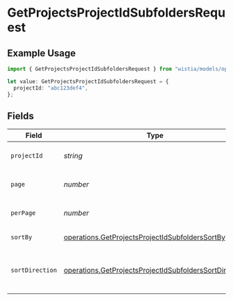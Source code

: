 # GetProjectsProjectIdSubfoldersRequest

## Example Usage

```typescript
import { GetProjectsProjectIdSubfoldersRequest } from "wistia/models/operations";

let value: GetProjectsProjectIdSubfoldersRequest = {
  projectId: "abc123def4",
};
```

## Fields

| Field                                                                                                                            | Type                                                                                                                             | Required                                                                                                                         | Description                                                                                                                      | Example                                                                                                                          |
| -------------------------------------------------------------------------------------------------------------------------------- | -------------------------------------------------------------------------------------------------------------------------------- | -------------------------------------------------------------------------------------------------------------------------------- | -------------------------------------------------------------------------------------------------------------------------------- | -------------------------------------------------------------------------------------------------------------------------------- |
| `projectId`                                                                                                                      | *string*                                                                                                                         | :heavy_check_mark:                                                                                                               | The hashed ID of the project                                                                                                     | abc123def4                                                                                                                       |
| `page`                                                                                                                           | *number*                                                                                                                         | :heavy_minus_sign:                                                                                                               | Page number to retrieve                                                                                                          |                                                                                                                                  |
| `perPage`                                                                                                                        | *number*                                                                                                                         | :heavy_minus_sign:                                                                                                               | Number of subfolders per page                                                                                                    |                                                                                                                                  |
| `sortBy`                                                                                                                         | [operations.GetProjectsProjectIdSubfoldersSortBy](../../models/operations/getprojectsprojectidsubfolderssortby.md)               | :heavy_minus_sign:                                                                                                               | Field to sort by                                                                                                                 |                                                                                                                                  |
| `sortDirection`                                                                                                                  | [operations.GetProjectsProjectIdSubfoldersSortDirection](../../models/operations/getprojectsprojectidsubfolderssortdirection.md) | :heavy_minus_sign:                                                                                                               | Sort direction (0 = desc, 1 = asc; default is 1)                                                                                 |                                                                                                                                  |